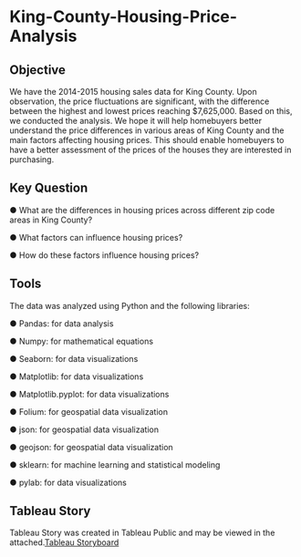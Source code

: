 # King-County-Housing-Price-Analysis

## Objective
We have the 2014-2015 housing sales data for King County. Upon observation, the price fluctuations are significant, with the difference between the highest and lowest prices reaching $7,625,000.
Based on this, we conducted the analysis. We hope it will help homebuyers better understand the price differences in various areas of King County and the main factors affecting housing prices. This should enable homebuyers to have a better assessment of the prices of the houses they are interested in purchasing.

## Key Question
● What are the differences in housing prices across different zip code areas in King County?

● What factors can influence housing prices?

● How do these factors influence housing prices?

## Tools
The data was analyzed using Python and the following libraries:

● Pandas: for data analysis

● Numpy: for mathematical equations

● Seaborn: for data visualizations

● Matplotlib: for data visualizations

● Matplotlib.pyplot: for data visualizations

● Folium: for geospatial data visualization

● json: for geospatial data visualization

● geojson: for geospatial data visualization

● sklearn: for machine learning and statistical modeling

● pylab: for data visualizations

## Tableau Story
Tableau Story was created in Tableau Public and may be viewed in the attached.[Tableau Storyboard](https://public.tableau.com/app/profile/chenhao.ma/viz/KingcountyHousingPrice/KingCountyHousingPriceAnalysis?publish=yes)
